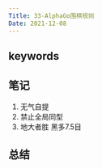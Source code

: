 ```yaml
---
Title: 33-AlphaGo围棋规则
Date: 2021-12-08
---
```


## keywords

## 笔记

1. 无气自提
2. 禁止全局同型
3. 地大者胜 黑多7.5目

## 总结